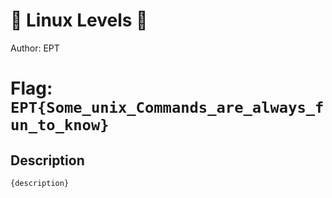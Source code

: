# 👶 Linux Levels 👶
Author: EPT

# Flag: `EPT{Some_unix_Commands_are_always_fun_to_know}`
## Description
```
{description}
```

